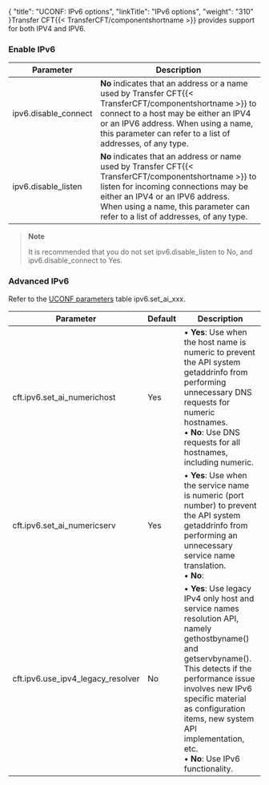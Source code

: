{
    "title": "UCONF: IPv6  options",
    "linkTitle": "IPv6  options",
    "weight": "310"
}Transfer CFT{{< TransferCFT/componentshortname  >}} provides support for both IPV4 and IPV6.

### Enable IPv6


| Parameter  | Description  |
| --- | --- |
| ipv6.disable_connect | **No** indicates that an address or a name used by Transfer CFT{{< TransferCFT/componentshortname  >}} to connect to a host may be either an IPV4 or an IPV6 address. When using a name, this parameter can refer to a list of addresses, of any type. |
| ipv6.disable_listen  | **No** indicates that an address or name used by Transfer CFT{{< TransferCFT/componentshortname  >}} to listen for incoming connections may be either an IPV4 or an IPV6 address.<br/> When using a name, this parameter can refer to a list of addresses, of any type. |


> **Note**
>
> It is recommended that you do not set ipv6.disable\_listen to No, and ipv6.disable\_connect to Yes.

### Advanced IPv6

Refer to the [UCONF parameters](../uconf_directory) table ipv6.set\_ai\_xxx.


| Parameter  | Default  | Description  |
| --- | --- | --- |
| cft.ipv6.set_ai_numerichost | Yes  |  • ****Yes****: Use when the host name is numeric to prevent the API system getaddrinfo from performing unnecessary DNS requests for numeric hostnames.<br/> • ****No****: Use DNS requests for all hostnames, including numeric. |
| cft.ipv6.set_ai_numericserv  | Yes  |  • ****Yes****: Use when the service name is numeric (port number) to prevent the API system getaddrinfo from performing an unnecessary service name translation.<br/> • ****No****: |
| cft.ipv6.use_ipv4_legacy_resolver  | No  |  • ****Yes****: Use legacy IPv4 only host and service names resolution API, namely gethostbyname() and getservbyname(). This detects if the performance issue involves new IPv6 specific material as configuration items, new system API implementation, etc.<br/> • ****No****: Use IPv6 functionality. |

